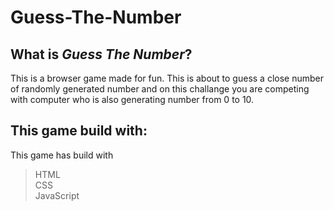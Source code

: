 
 # Guess-The-Number 

## What is *Guess The Number*?  

This is a browser game made for fun. This is about to guess a close number of randomly generated number and on this challange you are competing with computer who is also generating number from 0 to 10.

## This game build with:

This game has build with
>HTML  
>CSS   
>JavaScript 